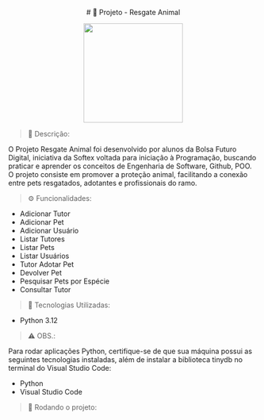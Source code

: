 <p align="center"> # 🐾 Projeto - Resgate Animal

<p align="center"> <img src="https://github.com/user-attachments/assets/c3ce81a1-c21e-4a73-abad-b95c70acd228" width="200">

> 📝 Descrição:

O Projeto Resgate Animal foi desenvolvido por alunos da Bolsa Futuro Digital, iniciativa da Softex voltada para iniciação à Programação, buscando praticar e aprender os conceitos de Engenharia de Software, Github, POO. O projeto consiste em promover a proteção animal, facilitando a conexão entre pets resgatados, adotantes e profissionais do ramo.

> ⚙️ Funcionalidades:

- Adicionar Tutor
- Adicionar Pet
- Adicionar Usuário
- Listar Tutores
- Listar Pets
- Listar Usuários
- Tutor Adotar Pet
- Devolver Pet
- Pesquisar Pets por Espécie
- Consultar Tutor

> 🔧 Tecnologias Utilizadas:

- Python 3.12

> ⚠️ OBS.:

Para rodar aplicações Python, certifique-se de que sua máquina possui as seguintes tecnologias instaladas, além de instalar a biblioteca tinydb no terminal do Visual Studio Code:

- Python 
- Visual Studio Code

> 🚀 Rodando o projeto:




